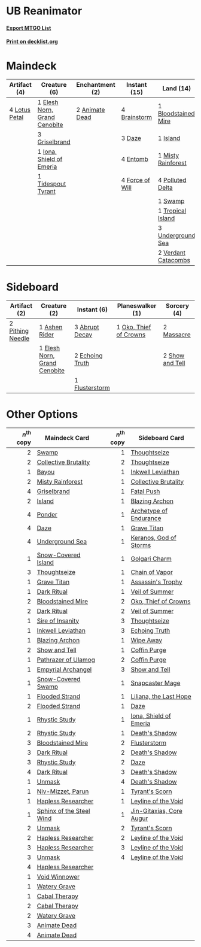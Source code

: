 # UB Reanimator

#### [Export MTGO List](../collection/UB%20Reanimator/UB%20Reanimator.txt)
#### [Print on decklist.org](http://decklist.org/?deckmain=2%09Animate%20Dead%0A1%09Bloodstained%20Mire%0A4%09Brainstorm%0A4%09Careful%20Study%0A1%09Collective%20Brutality%0A3%09Daze%0A1%09Elesh%20Norn,%20Grand%20Cenobite%0A4%09Entomb%0A4%09Exhume%0A4%09Force%20of%20Will%0A3%09Griselbrand%0A1%09Iona,%20Shield%20of%20Emeria%0A1%09Island%0A4%09Lotus%20Petal%0A1%09Misty%20Rainforest%0A4%09Polluted%20Delta%0A3%09Ponder%0A4%09Reanimate%0A1%09Show%20and%20Tell%0A1%09Swamp%0A2%09Thoughtseize%0A1%09Tidespout%20Tyrant%0A1%09Tropical%20Island%0A3%09Underground%20Sea%0A2%09Verdant%20Catacombs&deckside=3%09Abrupt%20Decay%0A1%09Ashen%20Rider%0A2%09Echoing%20Truth%0A1%09Elesh%20Norn,%20Grand%20Cenobite%0A1%09Flusterstorm%0A2%09Massacre%0A1%09Oko,%20Thief%20of%20Crowns%0A2%09Pithing%20Needle%0A2%09Show%20and%20Tell)
# Maindeck

|                                      Artifact (4)                                      |                                             Creature (6)                                              |                                   Enchantment (2)                                    |                                      Instant (15)                                      |                                          Land (14)                                           |                                          Sorcery (19)                                           |
|----------------------------------------------------------------------------------------|-------------------------------------------------------------------------------------------------------|--------------------------------------------------------------------------------------|----------------------------------------------------------------------------------------|----------------------------------------------------------------------------------------------|-------------------------------------------------------------------------------------------------|
|4 [Lotus Petal](http://gatherer.wizards.com/Pages/Card/Details.aspx?multiverseid=420602)|1 [Elesh Norn, Grand Cenobite](http://gatherer.wizards.com/Pages/Card/Details.aspx?multiverseid=438584)|2 [Animate Dead](http://gatherer.wizards.com/Pages/Card/Details.aspx?multiverseid=645)|4 [Brainstorm](http://gatherer.wizards.com/Pages/Card/Details.aspx?multiverseid=3897)   |1 [Bloodstained Mire](http://gatherer.wizards.com/Pages/Card/Details.aspx?multiverseid=405094)|4 [Careful Study](http://gatherer.wizards.com/Pages/Card/Details.aspx?multiverseid=29727)        |
|                                                                                        |3 [Griselbrand](http://gatherer.wizards.com/Pages/Card/Details.aspx?multiverseid=239995)               |                                                                                      |3 [Daze](http://gatherer.wizards.com/Pages/Card/Details.aspx?multiverseid=189255)       |1 [Island](http://gatherer.wizards.com/Pages/Card/Details.aspx?multiverseid=439857)           |1 [Collective Brutality](http://gatherer.wizards.com/Pages/Card/Details.aspx?multiverseid=414380)|
|                                                                                        |1 [Iona, Shield of Emeria](http://gatherer.wizards.com/Pages/Card/Details.aspx?multiverseid=397800)    |                                                                                      |4 [Entomb](http://gatherer.wizards.com/Pages/Card/Details.aspx?multiverseid=413629)     |1 [Misty Rainforest](http://gatherer.wizards.com/Pages/Card/Details.aspx?multiverseid=405102) |4 [Exhume](http://gatherer.wizards.com/Pages/Card/Details.aspx?multiverseid=21153)               |
|                                                                                        |1 [Tidespout Tyrant](http://gatherer.wizards.com/Pages/Card/Details.aspx?multiverseid=446102)          |                                                                                      |4 [Force of Will](http://gatherer.wizards.com/Pages/Card/Details.aspx?multiverseid=3107)|4 [Polluted Delta](http://gatherer.wizards.com/Pages/Card/Details.aspx?multiverseid=405104)   |3 [Ponder](http://gatherer.wizards.com/Pages/Card/Details.aspx?multiverseid=451051)              |
|                                                                                        |                                                                                                       |                                                                                      |                                                                                        |1 [Swamp](http://gatherer.wizards.com/Pages/Card/Details.aspx?multiverseid=439858)            |4 [Reanimate](http://gatherer.wizards.com/Pages/Card/Details.aspx?multiverseid=220576)           |
|                                                                                        |                                                                                                       |                                                                                      |                                                                                        |1 [Tropical Island](http://gatherer.wizards.com/Pages/Card/Details.aspx?multiverseid=884)     |1 [Show and Tell](http://gatherer.wizards.com/Pages/Card/Details.aspx?multiverseid=416878)       |
|                                                                                        |                                                                                                       |                                                                                      |                                                                                        |3 [Underground Sea](http://gatherer.wizards.com/Pages/Card/Details.aspx?multiverseid=886)     |2 [Thoughtseize](http://gatherer.wizards.com/Pages/Card/Details.aspx?multiverseid=438676)        |
|                                                                                        |                                                                                                       |                                                                                      |                                                                                        |2 [Verdant Catacombs](http://gatherer.wizards.com/Pages/Card/Details.aspx?multiverseid=405113)|                                                                                                 |


# Sideboard

|                                       Artifact (2)                                        |                                             Creature (2)                                              |                                       Instant (6)                                        |                                        Planeswalker (1)                                         |                                       Sorcery (4)                                        |
|-------------------------------------------------------------------------------------------|-------------------------------------------------------------------------------------------------------|------------------------------------------------------------------------------------------|-------------------------------------------------------------------------------------------------|------------------------------------------------------------------------------------------|
|2 [Pithing Needle](http://gatherer.wizards.com/Pages/Card/Details.aspx?multiverseid=129526)|1 [Ashen Rider](http://gatherer.wizards.com/Pages/Card/Details.aspx?multiverseid=373689)               |3 [Abrupt Decay](http://gatherer.wizards.com/Pages/Card/Details.aspx?multiverseid=456061) |1 [Oko, Thief of Crowns](http://gatherer.wizards.com/Pages/Card/Details.aspx?multiverseid=473159)|2 [Massacre](http://gatherer.wizards.com/Pages/Card/Details.aspx?multiverseid=21324)      |
|                                                                                           |1 [Elesh Norn, Grand Cenobite](http://gatherer.wizards.com/Pages/Card/Details.aspx?multiverseid=438584)|2 [Echoing Truth](http://gatherer.wizards.com/Pages/Card/Details.aspx?multiverseid=405212)|                                                                                                 |2 [Show and Tell](http://gatherer.wizards.com/Pages/Card/Details.aspx?multiverseid=416878)|
|                                                                                           |                                                                                                       |1 [Flusterstorm](http://gatherer.wizards.com/Pages/Card/Details.aspx?multiverseid=228255) |                                                                                                 |                                                                                          |


# Other Options

|*n*<sup>th</sup> copy|                                           Maindeck Card                                           |*n*<sup>th</sup> copy|                                          Sideboard Card                                           |
|--------------------:|---------------------------------------------------------------------------------------------------|--------------------:|---------------------------------------------------------------------------------------------------|
|                    2|[Swamp](http://gatherer.wizards.com/Pages/Card/Details.aspx?multiverseid=439858)                   |                    1|[Thoughtseize](http://gatherer.wizards.com/Pages/Card/Details.aspx?multiverseid=438676)            |
|                    2|[Collective Brutality](http://gatherer.wizards.com/Pages/Card/Details.aspx?multiverseid=414380)    |                    2|[Thoughtseize](http://gatherer.wizards.com/Pages/Card/Details.aspx?multiverseid=438676)            |
|                    1|[Bayou](http://gatherer.wizards.com/Pages/Card/Details.aspx?multiverseid=879)                      |                    1|[Inkwell Leviathan](http://gatherer.wizards.com/Pages/Card/Details.aspx?multiverseid=451046)       |
|                    2|[Misty Rainforest](http://gatherer.wizards.com/Pages/Card/Details.aspx?multiverseid=405102)        |                    1|[Collective Brutality](http://gatherer.wizards.com/Pages/Card/Details.aspx?multiverseid=414380)    |
|                    4|[Griselbrand](http://gatherer.wizards.com/Pages/Card/Details.aspx?multiverseid=239995)             |                    1|[Fatal Push](http://gatherer.wizards.com/Pages/Card/Details.aspx?multiverseid=423724)              |
|                    2|[Island](http://gatherer.wizards.com/Pages/Card/Details.aspx?multiverseid=439857)                  |                    1|[Blazing Archon](http://gatherer.wizards.com/Pages/Card/Details.aspx?multiverseid=420675)          |
|                    4|[Ponder](http://gatherer.wizards.com/Pages/Card/Details.aspx?multiverseid=451051)                  |                    1|[Archetype of Endurance](http://gatherer.wizards.com/Pages/Card/Details.aspx?multiverseid=378488)  |
|                    4|[Daze](http://gatherer.wizards.com/Pages/Card/Details.aspx?multiverseid=189255)                    |                    1|[Grave Titan](http://gatherer.wizards.com/Pages/Card/Details.aspx?multiverseid=389540)             |
|                    4|[Underground Sea](http://gatherer.wizards.com/Pages/Card/Details.aspx?multiverseid=886)            |                    1|[Keranos, God of Storms](http://gatherer.wizards.com/Pages/Card/Details.aspx?multiverseid=380442)  |
|                    1|[Snow-Covered Island](http://gatherer.wizards.com/Pages/Card/Details.aspx?multiverseid=121130)     |                    1|[Golgari Charm](http://gatherer.wizards.com/Pages/Card/Details.aspx?multiverseid=405245)           |
|                    3|[Thoughtseize](http://gatherer.wizards.com/Pages/Card/Details.aspx?multiverseid=438676)            |                    1|[Chain of Vapor](http://gatherer.wizards.com/Pages/Card/Details.aspx?multiverseid=420701)          |
|                    1|[Grave Titan](http://gatherer.wizards.com/Pages/Card/Details.aspx?multiverseid=389540)             |                    1|[Assassin's Trophy](http://gatherer.wizards.com/Pages/Card/Details.aspx?multiverseid=452902)       |
|                    1|[Dark Ritual](http://gatherer.wizards.com/Pages/Card/Details.aspx?multiverseid=651)                |                    1|[Veil of Summer](http://gatherer.wizards.com/Pages/Card/Details.aspx?multiverseid=466952)          |
|                    2|[Bloodstained Mire](http://gatherer.wizards.com/Pages/Card/Details.aspx?multiverseid=405094)       |                    2|[Oko, Thief of Crowns](http://gatherer.wizards.com/Pages/Card/Details.aspx?multiverseid=473159)    |
|                    2|[Dark Ritual](http://gatherer.wizards.com/Pages/Card/Details.aspx?multiverseid=651)                |                    2|[Veil of Summer](http://gatherer.wizards.com/Pages/Card/Details.aspx?multiverseid=466952)          |
|                    1|[Sire of Insanity](http://gatherer.wizards.com/Pages/Card/Details.aspx?multiverseid=369068)        |                    3|[Thoughtseize](http://gatherer.wizards.com/Pages/Card/Details.aspx?multiverseid=438676)            |
|                    1|[Inkwell Leviathan](http://gatherer.wizards.com/Pages/Card/Details.aspx?multiverseid=451046)       |                    3|[Echoing Truth](http://gatherer.wizards.com/Pages/Card/Details.aspx?multiverseid=405212)           |
|                    1|[Blazing Archon](http://gatherer.wizards.com/Pages/Card/Details.aspx?multiverseid=420675)          |                    1|[Wipe Away](http://gatherer.wizards.com/Pages/Card/Details.aspx?multiverseid=118911)               |
|                    2|[Show and Tell](http://gatherer.wizards.com/Pages/Card/Details.aspx?multiverseid=416878)           |                    1|[Coffin Purge](http://gatherer.wizards.com/Pages/Card/Details.aspx?multiverseid=30762)             |
|                    1|[Pathrazer of Ulamog](http://gatherer.wizards.com/Pages/Card/Details.aspx?multiverseid=193607)     |                    2|[Coffin Purge](http://gatherer.wizards.com/Pages/Card/Details.aspx?multiverseid=30762)             |
|                    1|[Empyrial Archangel](http://gatherer.wizards.com/Pages/Card/Details.aspx?multiverseid=175104)      |                    3|[Show and Tell](http://gatherer.wizards.com/Pages/Card/Details.aspx?multiverseid=416878)           |
|                    1|[Snow-Covered Swamp](http://gatherer.wizards.com/Pages/Card/Details.aspx?multiverseid=121256)      |                    1|[Snapcaster Mage](http://gatherer.wizards.com/Pages/Card/Details.aspx?multiverseid=227676)         |
|                    1|[Flooded Strand](http://gatherer.wizards.com/Pages/Card/Details.aspx?multiverseid=405098)          |                    1|[Liliana, the Last Hope](http://gatherer.wizards.com/Pages/Card/Details.aspx?multiverseid=414388)  |
|                    2|[Flooded Strand](http://gatherer.wizards.com/Pages/Card/Details.aspx?multiverseid=405098)          |                    1|[Daze](http://gatherer.wizards.com/Pages/Card/Details.aspx?multiverseid=189255)                    |
|                    1|[Rhystic Study](http://gatherer.wizards.com/Pages/Card/Details.aspx?multiverseid=338457)           |                    1|[Iona, Shield of Emeria](http://gatherer.wizards.com/Pages/Card/Details.aspx?multiverseid=397800)  |
|                    2|[Rhystic Study](http://gatherer.wizards.com/Pages/Card/Details.aspx?multiverseid=338457)           |                    1|[Death's Shadow](http://gatherer.wizards.com/Pages/Card/Details.aspx?multiverseid=425889)          |
|                    3|[Bloodstained Mire](http://gatherer.wizards.com/Pages/Card/Details.aspx?multiverseid=405094)       |                    2|[Flusterstorm](http://gatherer.wizards.com/Pages/Card/Details.aspx?multiverseid=228255)            |
|                    3|[Dark Ritual](http://gatherer.wizards.com/Pages/Card/Details.aspx?multiverseid=651)                |                    2|[Death's Shadow](http://gatherer.wizards.com/Pages/Card/Details.aspx?multiverseid=425889)          |
|                    3|[Rhystic Study](http://gatherer.wizards.com/Pages/Card/Details.aspx?multiverseid=338457)           |                    2|[Daze](http://gatherer.wizards.com/Pages/Card/Details.aspx?multiverseid=189255)                    |
|                    4|[Dark Ritual](http://gatherer.wizards.com/Pages/Card/Details.aspx?multiverseid=651)                |                    3|[Death's Shadow](http://gatherer.wizards.com/Pages/Card/Details.aspx?multiverseid=425889)          |
|                    1|[Unmask](http://gatherer.wizards.com/Pages/Card/Details.aspx?multiverseid=19829)                   |                    4|[Death's Shadow](http://gatherer.wizards.com/Pages/Card/Details.aspx?multiverseid=425889)          |
|                    1|[Niv-Mizzet, Parun](http://gatherer.wizards.com/Pages/Card/Details.aspx?multiverseid=452942)       |                    1|[Tyrant's Scorn](http://gatherer.wizards.com/Pages/Card/Details.aspx?multiverseid=461152)          |
|                    1|[Hapless Researcher](http://gatherer.wizards.com/Pages/Card/Details.aspx?multiverseid=36115)       |                    1|[Leyline of the Void](http://gatherer.wizards.com/Pages/Card/Details.aspx?multiverseid=107682)     |
|                    1|[Sphinx of the Steel Wind](http://gatherer.wizards.com/Pages/Card/Details.aspx?multiverseid=189641)|                    1|[Jin-Gitaxias, Core Augur](http://gatherer.wizards.com/Pages/Card/Details.aspx?multiverseid=438628)|
|                    2|[Unmask](http://gatherer.wizards.com/Pages/Card/Details.aspx?multiverseid=19829)                   |                    2|[Tyrant's Scorn](http://gatherer.wizards.com/Pages/Card/Details.aspx?multiverseid=461152)          |
|                    2|[Hapless Researcher](http://gatherer.wizards.com/Pages/Card/Details.aspx?multiverseid=36115)       |                    2|[Leyline of the Void](http://gatherer.wizards.com/Pages/Card/Details.aspx?multiverseid=107682)     |
|                    3|[Hapless Researcher](http://gatherer.wizards.com/Pages/Card/Details.aspx?multiverseid=36115)       |                    3|[Leyline of the Void](http://gatherer.wizards.com/Pages/Card/Details.aspx?multiverseid=107682)     |
|                    3|[Unmask](http://gatherer.wizards.com/Pages/Card/Details.aspx?multiverseid=19829)                   |                    4|[Leyline of the Void](http://gatherer.wizards.com/Pages/Card/Details.aspx?multiverseid=107682)     |
|                    4|[Hapless Researcher](http://gatherer.wizards.com/Pages/Card/Details.aspx?multiverseid=36115)       |                     |                                                                                                   |
|                    1|[Void Winnower](http://gatherer.wizards.com/Pages/Card/Details.aspx?multiverseid=402093)           |                     |                                                                                                   |
|                    1|[Watery Grave](http://gatherer.wizards.com/Pages/Card/Details.aspx?multiverseid=405114)            |                     |                                                                                                   |
|                    1|[Cabal Therapy](http://gatherer.wizards.com/Pages/Card/Details.aspx?multiverseid=413625)           |                     |                                                                                                   |
|                    2|[Cabal Therapy](http://gatherer.wizards.com/Pages/Card/Details.aspx?multiverseid=413625)           |                     |                                                                                                   |
|                    2|[Watery Grave](http://gatherer.wizards.com/Pages/Card/Details.aspx?multiverseid=405114)            |                     |                                                                                                   |
|                    3|[Animate Dead](http://gatherer.wizards.com/Pages/Card/Details.aspx?multiverseid=645)               |                     |                                                                                                   |
|                    4|[Animate Dead](http://gatherer.wizards.com/Pages/Card/Details.aspx?multiverseid=645)               |                     |                                                                                                   |

